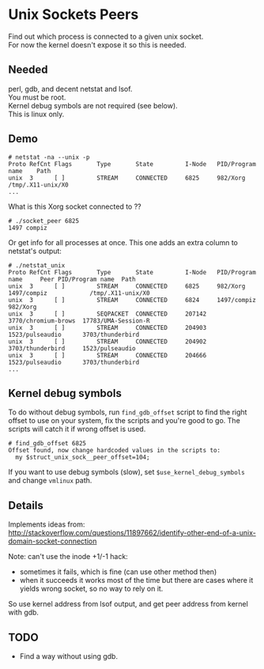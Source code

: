 
Unix Sockets Peers
==================

Find out which process is connected to a given unix socket.  
For now the kernel doesn't expose it so this is needed.

Needed
------

perl, gdb, and decent netstat and lsof.  
You must be root.  
Kernel debug symbols are not required (see below).  
This is linux only.  


Demo
----

    # netstat -na --unix -p  
    Proto RefCnt Flags       Type       State         I-Node   PID/Program name    Path
    unix  3      [ ]         STREAM     CONNECTED     6825     982/Xorg            /tmp/.X11-unix/X0
    ...

What is this Xorg socket connected to ??

    # ./socket_peer 6825
    1497 compiz

Or get info for all processes at once. This one adds an extra column to netstat's output:

    # ./netstat_unix
    Proto RefCnt Flags       Type       State         I-Node   PID/Program name     Peer PID/Program name  Path
    unix  3      [ ]         STREAM     CONNECTED     6825     982/Xorg             1497/compiz            /tmp/.X11-unix/X0
    unix  3      [ ]         STREAM     CONNECTED     6824     1497/compiz          982/Xorg                 
    unix  3      [ ]         SEQPACKET  CONNECTED     207142   3770/chromium-brows  17783/UMA-Session-R       
    unix  3      [ ]         STREAM     CONNECTED     204903   1523/pulseaudio      3703/thunderbird       
    unix  3      [ ]         STREAM     CONNECTED     204902   3703/thunderbird     1523/pulseaudio           
    unix  3      [ ]         STREAM     CONNECTED     204666   1523/pulseaudio      3703/thunderbird       
    ...


Kernel debug symbols
--------------------

To do without debug symbols, run `find_gdb_offset` script to find the right offset to use on your system, fix the scripts and you're good to go. The scripts will catch it if wrong offset is used.

    # find_gdb_offset 6825
    Offset found, now change hardcoded values in the scripts to:
      my $struct_unix_sock__peer_offset=104;


If you want to use debug symbols (slow), set `$use_kernel_debug_symbols` and change `vmlinux` path.

Details
-------

Implements ideas from:  
http://stackoverflow.com/questions/11897662/identify-other-end-of-a-unix-domain-socket-connection

Note: can't use the inode +1/-1 hack:  
- sometimes it fails, which is fine (can use other method then)
- when it succeeds it works most of the time but there are cases where it yields wrong socket, so no way to rely on it.

So use kernel address from lsof output, and get peer address from kernel with gdb.


TODO
----

- Find a way without using gdb.
